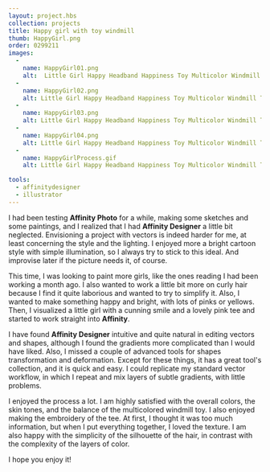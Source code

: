 ```yaml
---
layout: project.hbs
collection: projects
title: Happy girl with toy windmill
thumb: HappyGirl.png
order: 0299211
images:
  -
    name: HappyGirl01.png
    alt:  Little Girl Happy Headband Happiness Toy Multicolor Windmill Toy Warm Childish Innocence Character Vector Illustration
  -
    name: HappyGirl02.png
    alt: Little Girl Happy Headband Happiness Toy Multicolor Windmill Toy Warm Childish Innocence Character Vector Illustration Detail
  -
    name: HappyGirl03.png
    alt: Little Girl Happy Headband Happiness Toy Multicolor Windmill Toy Warm Childish Innocence Character Vector Illustration Detail
  -
    name: HappyGirl04.png
    alt: Little Girl Happy Headband Happiness Toy Multicolor Windmill Toy Warm Childish Innocence Character Vector Illustration Detail Comparison
  -
    name: HappyGirlProcess.gif
    alt: Little Girl Happy Headband Happiness Toy Multicolor Windmill Toy Warm Childish Innocence Character Vector Illustration Process

tools:
  - affinitydesigner
  - illustrator
---
```


I had been testing **Affinity Photo** for a while, making some sketches and some paintings, and I realized that I had **Affinity Designer** a little bit neglected. Envisioning a project with vectors is indeed harder for me, at least concerning the style and the lighting. I enjoyed more a bright cartoon style with simple illumination, so I always try to stick to this ideal. And improvise later if the picture needs it, of course.

This time, I was looking to paint more girls, like the ones reading I had been working a month ago. I also wanted to work a little bit more on curly hair because I find it quite laborious and wanted to try to simplify it. Also, I wanted to make something happy and bright, with lots of pinks or yellows. Then, I visualized a little girl with a cunning smile and a lovely pink tee and started to work straight into **Affinity**.

I have found **Affinity Designer** intuitive and quite natural in editing vectors and shapes, although I found the gradients more complicated than I would have liked. Also, I missed a couple of advanced tools for shapes transformation and deformation. Except for these things, it has a great tool's collection, and it is quick and easy. I could replicate my standard vector workflow, in which I repeat and mix layers of subtle gradients, with little problems.

I enjoyed the process a lot. I am highly satisfied with the overall colors, the skin tones, and the balance of the multicolored windmill toy. I also enjoyed making the embroidery of the tee. At first, I thought it was too much information, but when I put everything together, I loved the texture. I am also happy with the simplicity of the silhouette of the hair, in contrast with the complexity of the layers of color.

I hope you enjoy it!
